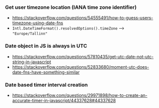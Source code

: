 ### Get user timezone location (IANA time zone identifier)
- https://stackoverflow.com/questions/54555491/how-to-guess-users-timezone-using-date-fns
- `Intl.DateTimeFormat().resolvedOptions().timeZone` --> `"Europe/Tallinn"`


### Date object in JS is always in UTC
- https://stackoverflow.com/questions/57810435/get-utc-date-not-utc-string-in-javascript
- https://stackoverflow.com/questions/52833680/moment-utc-does-date-fns-have-something-similar


### Date based timer interval creation
- https://stackoverflow.com/questions/29971898/how-to-create-an-accurate-timer-in-javascript/44337628#44337628